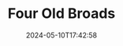 ---
title: Four Old Broads
Theatre: ABET - All Beaches Experimental Theatre
Venue: Grace Darling Studio Theatre
date: 2024-05-10T17:42:58
opening_date: 2024-11-08
closing_date: 2024-11-24
showtimes:
  - 2024-11-08 19:30:00
  - 2024-11-09 19:30:00
  - 2024-11-10 14:00:00
  - 2024-11-15 19:30:00
  - 2024-11-16 19:30:00
  - 2024-11-17 14:00:00
  - 2024-11-22 19:30:00
  - 2024-11-23 19:30:00
  - 2024-11-24 14:00:00
featured_image: 2024-Four-Old-Broads.webp
featured_image_alt: 
featured_image_caption: Poster for 'Four Old Broads'
featured_image_attr: Poster by Josh Andrews
featured_image_attr_link: 
playbill:
Website: 
Tickets: https://3common.com/event/four-old-broads/6664969be9dfa5f27998863f
show_details: 
cast:
crew:
- Director: Cathy Dooley
orchestra:
genres: 
Description: 
---